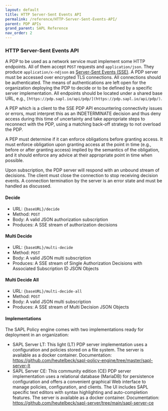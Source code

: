 ```yaml
---
layout: default
title: HTTP Server-Sent Events API
permalink: /reference/HTTP-Server-Sent-Events-API/
parent: PDP APIs
grand_parent: SAPL Reference
nav_order: 2
---
```


### HTTP Server-Sent Events API

A PDP to be used as a network service must implement some HTTP endpoints. All of them accept `POST` requests and `application/json`. They produce `application/x-ndjson` as [Server-Sent Events (SSE)](https://www.w3.org/TR/eventsource/). A PDP server must be accessed over encrypted TLS connections. All connections should be authenticated. The means of authentications are left open for the organization deploying the PDP to decide or to be defined by a specific server implementation. All endpoints should be located under a shared base URL, e.g., `[https://pdp.sapl.io/api/pdp/](https://pdp.sapl.io/api/pdp/)`.

A PEP which is a client to the SSE PDP API encountering connectivity issues or errors, must interpret this as an INDETERMINATE decision and thus deny access during this time of uncertainty and take appropriate steps to reconnect with the PDP, using a matching back-off strategy to not overload the PDP.

A PEP must determine if it can enforce obligations before granting access. It must enforce obligation upon granting access at the point in time (e.g., before or after granting access) implied by the semantics of the obligation, and it should enforce any advice at their appropriate point in time when possible.

Upon subscription, the PDP server will respond with an unbound stream of decisions. The client must close the connection to stop receiving decision events. A connection termination by the server is an error state and must be handled as discussed.

#### Decide

- URL: `{baseURL}/decide`
- Method: `POST`
- Body: A valid JSON authorization subscription
- Produces: A SSE stream of authorization decisions

#### Multi Decide

- URL: `{baseURL}/multi-decide`
- Method: `POST`
- Body: A valid JSON multi subscription
- Produces: A SSE stream of Single Authorization Decisions with Associated Subscription ID JSON Objects

#### Multi Decide All

- URL: `{baseURL}/multi-decide-all`
- Method: `POST`
- Body: A valid JSON multi subscription
- Produces: A SSE stream of Multi Decision JSON Objects

#### Implementations

The SAPL Policy engine comes with two implementations ready for deployment in an organization:

- SAPL Server LT: This light (LT) PDP server implementation uses a configuration and policies stored on a file system. The server is available as a docker container. Documentation: <https://github.com/heutelbeck/sapl-policy-engine/tree/master/sapl-server-lt>
- SAPL Server CE: This community edition (CE) PDP server implementation uses a relational database (MariaDB) for persistence configuration and offers a convenient graphical Web interface to manage policies, configuration, and clients. The UI includes SAPL specific text editors with syntax highlighting and auto-completion features. The server is available as a docker container. Documentation: <https://github.com/heutelbeck/sapl-server/tree/main/sapl-server-ce>